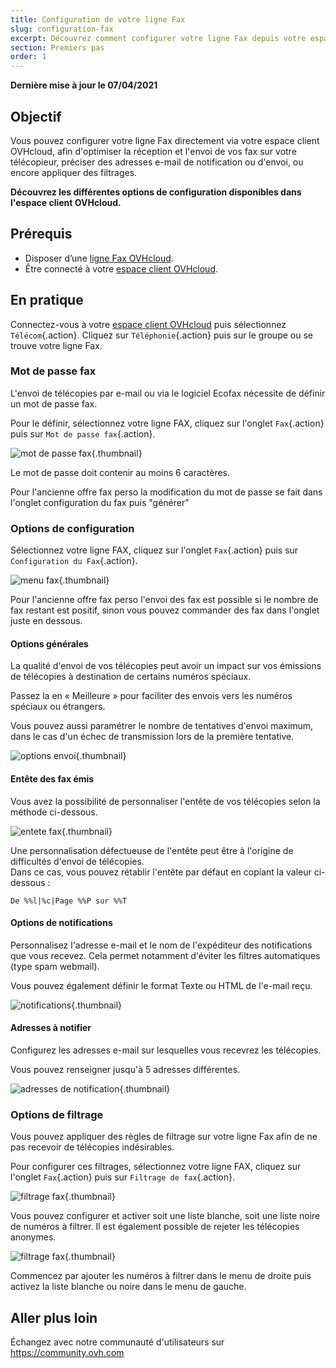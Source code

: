 ```yaml
---
title: Configuration de votre ligne Fax
slug: configuration-fax
excerpt: Découvrez comment configurer votre ligne Fax depuis votre espace client OVHcloud
section: Premiers pas
order: 1
---
```


**Dernière mise à jour le 07/04/2021**

## Objectif

Vous pouvez configurer votre ligne Fax directement via votre espace client OVHcloud, afin d'optimiser la réception et l'envoi de vos fax sur votre télécopieur, préciser des adresses e-mail de notification ou d'envoi, ou encore appliquer des filtrages.

**Découvrez les différentes options de configuration disponibles dans l'espace client OVHcloud.**

## Prérequis

- Disposer d’une [ligne Fax OVHcloud](https://www.ovhtelecom.fr/fax/).
- Être connecté à votre [espace client OVHcloud](https://www.ovh.com/auth?onsuccess=https%3A%2F%2Fwww.ovhtelecom.fr%2Fmanager&ovhSubsidiary=fr).

## En pratique

Connectez-vous à votre [espace client OVHcloud](https://www.ovh.com/auth?onsuccess=https%3A%2F%2Fwww.ovhtelecom.fr%2Fmanager&ovhSubsidiary=fr) puis sélectionnez `Télécom`{.action}. Cliquez sur `Téléphonie`{.action} puis sur le groupe ou se trouve votre ligne Fax.

### Mot de passe fax

L'envoi de télécopies par e-mail ou via le logiciel Ecofax nécessite de définir un mot de passe fax.

Pour le définir, sélectionnez votre ligne FAX, cliquez sur l'onglet `Fax`{.action} puis sur `Mot de passe fax`{.action}.

![mot de passe fax](images/motdepassefax.png){.thumbnail}

Le mot de passe doit contenir au moins 6 caractères.

Pour l'ancienne offre fax perso la modification du mot de passe se fait dans l'onglet configuration du fax puis "générer" 

### Options de configuration

Sélectionnez votre ligne FAX, cliquez sur l'onglet `Fax`{.action} puis sur `Configuration du Fax`{.action}.

![menu fax](images/configuration-fax.png){.thumbnail}

Pour l'ancienne offre fax perso l'envoi des fax est possible si le nombre de fax restant est positif, sinon vous pouvez commander des fax dans l'onglet juste en dessous. 

#### Options générales

La qualité d'envoi de vos télécopies peut avoir un impact sur vos émissions de télécopies à destination de certains numéros spéciaux.

Passez la en « Meilleure » pour faciliter des envois vers les numéros spéciaux ou étrangers.

Vous pouvez aussi paramétrer le nombre de tentatives d'envoi maximum, dans le cas d'un échec de transmission lors de la première tentative.

![options envoi](images/options_generales.jpg){.thumbnail}

#### Entête des fax émis

Vous avez la possibilité de personnaliser l'entête de vos télécopies selon la méthode ci-dessous.

![entete fax](images/entete_des_fax_emis.jpg){.thumbnail}

Une personnalisation défectueuse de l'entête peut être à l'origine de difficultés d'envoi de télécopies.
<br>Dans ce cas, vous pouvez rétablir l'entête par défaut en copiant la valeur ci-dessous :

```
De %%l|%c|Page %%P sur %%T
```

#### Options de notifications

Personnalisez l'adresse e-mail et le nom de l'expéditeur des notifications que vous recevez. Cela permet notamment d'éviter les filtres automatiques (type spam webmail).

Vous pouvez également définir le format Texte ou HTML de l'e-mail reçu.

![notifications](images/options_de_notifications.jpg){.thumbnail}

#### Adresses à notifier

Configurez les adresses e-mail sur lesquelles vous recevrez les télécopies.

Vous pouvez renseigner jusqu'à 5 adresses différentes.

![adresses de notification](images/adresses_notifications.png){.thumbnail}

### Options de filtrage

Vous pouvez appliquer des règles de filtrage sur votre ligne Fax afin de ne pas recevoir de télécopies indésirables.

Pour configurer ces filtrages, sélectionnez votre ligne FAX, cliquez sur l'onglet `Fax`{.action} puis sur `Filtrage de fax`{.action}.

![filtrage fax](images/filtrage_menu.png){.thumbnail}

Vous pouvez configurer et activer soit une liste blanche, soit une liste noire de numéros à filtrer. Il est également possible de rejeter les télécopies anonymes.

![filtrage fax](images/regles_filtrage.png){.thumbnail}

Commencez par ajouter les numéros à filtrer dans le menu de droite puis activez la liste blanche ou noire dans le menu de gauche.

## Aller plus loin

Échangez avec notre communauté d'utilisateurs sur <https://community.ovh.com>
